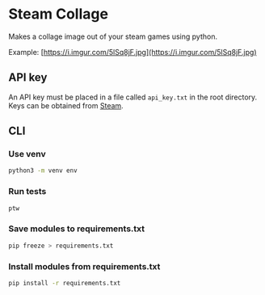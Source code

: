 # Steam Collage

Makes a collage image out of your steam games using python.

Example: [https://i.imgur.com/5lSq8jF.jpg](https://i.imgur.com/5lSq8jF.jpg)

## API key

An API key must be placed in a file called `api_key.txt` in the root directory. Keys can be obtained from [Steam](https://steamcommunity.com/dev/apikey).

## CLI

### Use venv

```bash
python3 -m venv env
```

### Run tests

```bash
ptw
```

### Save modules to requirements.txt

```bash
pip freeze > requirements.txt
```

### Install modules from requirements.txt

```bash
pip install -r requirements.txt
```
